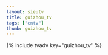 ```yaml
--- 
layout: sieutv
title: guizhou_tv
tags: ["cntv"]
thumb: guizhou_tv
---
```

{% include tvadv key="guizhou_tv" %}
